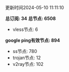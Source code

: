 更新时间2024-05-10 11:11:10

**总订阅: 34**
**总节点: 6508**
- vless节点: 6

**google ping有效节点: 894**
- ss节点: 780
- trojan节点: 12
- v2ray节点: 102
